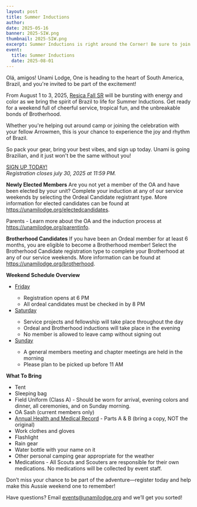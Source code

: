 ```yaml
---
layout: post
title: Summer Inductions 
author:
date: 2025-05-16
banner: 2025-SIW.png
thumbnail: 2025-SIW.png
excerpt: Summer Inductions is right around the Corner! Be sure to join us for...
event:
  title: Summer Inductions 
  date: 2025-08-01
---
```


Olá, amigos! Unami Lodge, One is heading to the heart of South America, Brazil, and you're invited to be part of the excitement!

From August 1 to 3, 2025, <a href="https://maps.app.goo.gl/AEr33ap7neDg9mou7">Resica Fall SR</a> will be bursting with energy and color as we bring the spirit of Brazil to life for Summer Inductions. Get ready for a weekend full of cheerful service, tropical fun, and the unbreakable bonds of Brotherhood.

Whether you're helping out around camp or joining the celebration with your fellow Arrowmen, this is your chance to experience the joy and rhythm of Brazil. 

So pack your gear, bring your best vibes, and sign up today. Unami is going Brazilian, and it just won't be the same without you!


<div class="text-center">
  <a href="https://scoutingevent.com/525-94122" class="btn btn-primary">SIGN UP TODAY!</a>
    <br><i>Registration closes july 30, 2025 at 11:59 PM.</i>
</div> 


**Newly Elected Members**
Are you not yet a member of the OA and have been elected by your unit? Complete your induction at any of our service weekends by selecting the Ordeal Candidate registrant type. More information for elected candidates can be found at <a href="https://unamilodge.org/electedcandidates">https://unamilodge.org/electedcandidates</a>. 

Parents - Learn more about the OA and the induction process at <a href="https://unamilodge.org/parentinfo">https://unamilodge.org/parentinfo</a>. 
 
**Brotherhood Candidates**
If you have been an Ordeal member for at least 6 months, you are eligible to become a Brotherhood member! Select the Brotherhood Candidate registration type to complete your Brotherhood at any of our service weekends. More information can be found at <a href="https://unamilodge.org/brotherhood">https://unamilodge.org/brotherhood</a>.

**Weekend Schedule Overview**
<ul>
  <li><u>Friday</u></li>
  <ul>
    <li>Registration opens at 6 PM</li>
    <li>All ordeal candidates must be checked in by 8 PM</li>
  </ul>

  <li><u>Saturday</u></li>
  <ul>
    <li>Service projects and fellowship will take place throughout the day</li>
    <li>Ordeal and Brotherhood inductions will take place in the evening</li>
    <li>No member is allowed to leave camp without signing out</li>
  </ul>

  <li><u>Sunday</u></li>
  <ul>
    <li>A general members meeting and chapter meetings are held in the morning</li>
    <li>Please plan to be picked up before 11 AM</li>
  </ul>
</ul>

**What To Bring**
<ul>
  <li>Tent</li>
  <li>Sleeping bag</li>
  <li>Field Uniform (Class A) - Should be worn for arrival, evening colors and dinner, all ceremonies, and on Sunday morning.</li>
  <li>OA Sash (current members only)</li>
  <li><a href="https://filestore.scouting.org/filestore/HealthSafety/pdf/680-001_AB.pdf">Annual Health and Medical Record</a> - Parts A & B (bring a copy, NOT the original)</li>
  <li>Work clothes and gloves</li>
  <li>Flashlight</li>
  <li>Rain gear</li>
  <li>Water bottle with your name on it</li>
  <li>Other personal camping gear appropriate for the weather</li>
  <li>Medications - All Scouts and Scouters are responsible for their own medications. No medications will be collected by event staff.</li>
</ul>

Don’t miss your chance to be part of the adventure—register today and help make this Aussie weekend one to remember!

Have questions? Email events@unamilodge.org and we’ll get you sorted!
